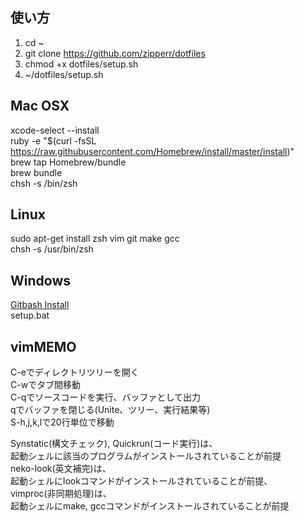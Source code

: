 ## 使い方
1. cd ~
2. git clone https://github.com/zipperr/dotfiles
3. chmod +x dotfiles/setup.sh
4. ~/dotfiles/setup.sh

## Mac OSX
xcode-select --install  
ruby -e "$(curl -fsSL https://raw.githubusercontent.com/Homebrew/install/master/install)"  
brew tap Homebrew/bundle  
brew bundle  
chsh -s /bin/zsh   

##  Linux
sudo apt-get install zsh vim git make gcc  
chsh -s /usr/bin/zsh  

##  Windows
[Gitbash Install](http://gitforwindows.org)  
setup.bat

##  vimMEMO
C-eでディレクトリツリーを開く  
C-wでタブ間移動  
C-qでソースコードを実行、バッファとして出力  
qでバッファを閉じる(Unite、ツリー、実行結果等)  
S-h,j,k,lで20行単位で移動

Synstatic(構文チェック), Quickrun(コード実行)は、  
起動シェルに該当のプログラムがインストールされていることが前提  
neko-look(英文補完)は、  
起動シェルにlookコマンドがインストールされていることが前提、  
vimproc(非同期処理)は、  
起動シェルにmake, gccコマンドがインストールされていることが前提
